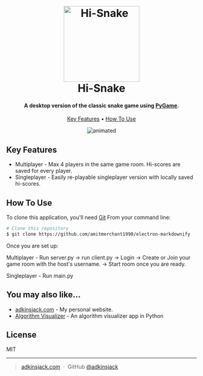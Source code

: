 
<h1 align="center">
  <br>
  <img src="https://raw.githubusercontent.com/adkinsj/Hi-Snake/main/hi-snake-transp.png" alt="Hi-Snake" width="200">
  <br>
  Hi-Snake
  <br>
</h1>

<h4 align="center">A desktop version of the classic snake game using <a href="https://www.pygame.org" target="_blank">PyGame</a>.</h4>


<p align="center">
  <a href="#key-features">Key Features</a> •
  <a href="#how-to-use">How To Use</a>
</p>

<p align="center">
  <img src="https://raw.githubusercontent.com/adkinsj/Hi-Snake/main/hi-snake.gif" alt="animated" />
</p>

## Key Features

* Multiplayer - Max 4 players in the same game room. Hi-scores are saved for every player.
* Singleplayer - Easily re-playable singleplayer version with locally saved hi-scores.

## How To Use

To clone this application, you'll need [Git](https://git-scm.com)
From your command line:

```bash
# Clone this repository
$ git clone https://github.com/amitmerchant1990/electron-markdownify
```

Once you are set up:

Multiplayer - Run server.py -> run client.py -> Login -> Create or Join your game room with the host's username. -> Start room once you are ready.

Singleplayer - Run main.py


## You may also like...

- [adkinsjack.com](https://github.com/AdkinsJack/adkinsjack.com) - My personal website.
- [Algorithm Visualizer](https://github.com/adkinsj/Algorithm-Visualizer) - An algorithm visualizer app in Python

## License

MIT

---

> [adkinsjack.com](https://www.adkinsjack.com) &nbsp;&middot;&nbsp;
> GitHub [@adkinsjack](https://github.com/adkinsjack)

